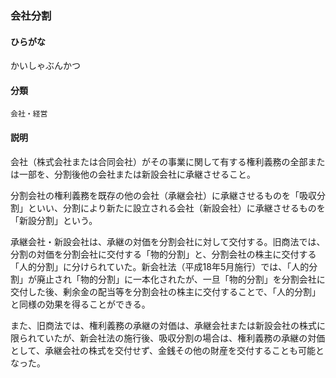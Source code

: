 <div style="display:none;">

## [あ行](securities-terms?id=あ行)
## [か行](securities-terms?id=か行)

</div>

### 会社分割

#### ひらがな

かいしゃぶんかつ

#### 分類

`会社・経営`

#### 説明

会社（株式会社または合同会社）がその事業に関して有する権利義務の全部または一部を、分割後他の会社または新設会社に承継させること。
 
分割会社の権利義務を既存の他の会社（承継会社）に承継させるものを「吸収分割」といい、分割により新たに設立される会社（新設会社）に承継させるものを「新設分割」という。
 
承継会社・新設会社は、承継の対価を分割会社に対して交付する。旧商法では、分割の対価を分割会社に交付する「物的分割」と、分割会社の株主に交付する「人的分割」に分けられていた。新会社法（平成18年5月施行）では、「人的分割」が廃止され「物的分割」に一本化されたが、一旦「物的分割」を分割会社に交付した後、剰余金の配当等を分割会社の株主に交付することで、「人的分割」と同様の効果を得ることができる。
 
また、旧商法では、権利義務の承継の対価は、承継会社または新設会社の株式に限られていたが、新会社法の施行後、吸収分割の場合は、権利義務の承継の対価として、承継会社の株式を交付せず、金銭その他の財産を交付することも可能となった。

<div style="display:none;">

## [さ行](securities-terms?id=さ行)
## [た行](securities-terms?id=た行)
## [な行](securities-terms?id=な行)
## [は行](securities-terms?id=は行)
## [ま行](securities-terms?id=ま行)
## [や行](securities-terms?id=や行)
## [ら行](securities-terms?id=ら行)
## [わ行](securities-terms?id=わ行)
## [英数字・記号](securities-terms?id=英数字・記号)

</div>

